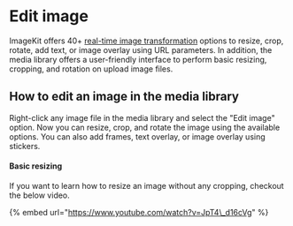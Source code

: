 # Edit image

ImageKit offers 40+ [real-time image transformation](../../features/image-transformations/) options to resize, crop, rotate, add text, or image overlay using URL parameters. In addition, the media library offers a user-friendly interface to perform basic resizing, cropping, and rotation on upload image files.

## How to edit an image in the media library

Right-click any image file in the media library and select the "Edit image" option. Now you can resize, crop, and rotate the image using the available options. You can also add frames, text overlay, or image overlay using stickers.

#### Basic resizing

If you want to learn how to resize an image without any cropping, checkout the below video.

{% embed url="https://www.youtube.com/watch?v=JpT4\_d16cVg" %}



